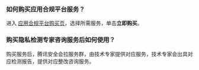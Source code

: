 ### 如何购买应用合规平台服务？
进入 [应用合规平台购买页](https://buy.cloud.tencent.com/acp)，选择所需服务，单击**立即购买**。

### 购买隐私检测专家咨询服务后如何使用？
购买服务后，腾讯安全会拉服务群，由技术专家提供对应服务，技术专家会出具对应检测报告，提供对应整改咨询服务。
